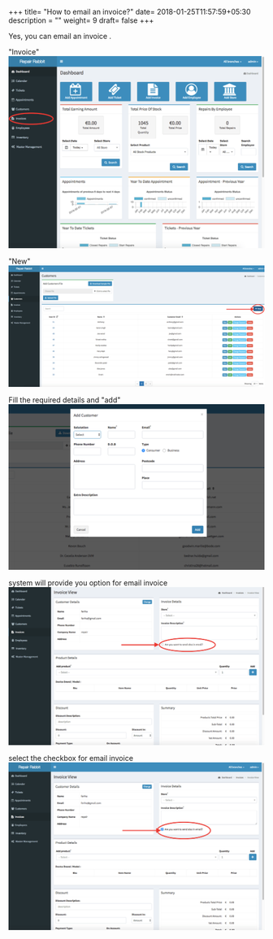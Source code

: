 +++
title= "How to email an invoice?"
date= 2018-01-25T11:57:59+05:30
description = ""
weight= 9
draft= false
+++

Yes, you can email an invoice . 


"Invoice"
![How to email an invoice?](/images/invoice/is_it_possible_to_email_invoice/go_to_invoice.png)

"New"
![How to email an invoice?](/images/invoice/is_it_possible_to_email_invoice/clcik_new.png)

Fill the required details and "add"
![How to email an invoice?](/images/invoice/is_it_possible_to_email_invoice/add_required_details_and_add.png)

system will provide you option for email invoice
![How to email an invoice?](/images/invoice/is_it_possible_to_email_invoice/system_will_show_you_an_option.png)


select the checkbox for email invoice
![How to email an invoice?](/images/invoice/is_it_possible_to_email_invoice/click_the_check_box.png)






